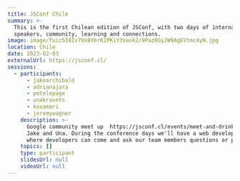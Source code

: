 ```yaml
---
title: JSConf Chile
summary: >-
  This is the first Chilean edition of JSConf, with two days of international
  speakers, community, learning and connections.
image: image/fuiz5I8Iv7bV8YbrK2PKiY3Vask2/9Paz0GyJW9AgEVtmc4yN.jpg
location: Chile
date: 2023-02-03
externalUrl: https://jsconf.cl/
sessions:
  - participants:
      - jakearchibald
      - adrianajara
      - petelepage
      - unakravets
      - kosamari
      - jeremywagner
    description: >-
      Google community meet up  https://jsconf.cl/events/meet-and-drink with talks by Jeremy,
      Jake and Una. During the conference days we'll have a web development help desk
      where developers can come and ask our team members questions or provide feedback.
    topics: []
    type: participant
    slidesUrl: null
    videoUrl: null
---
```

